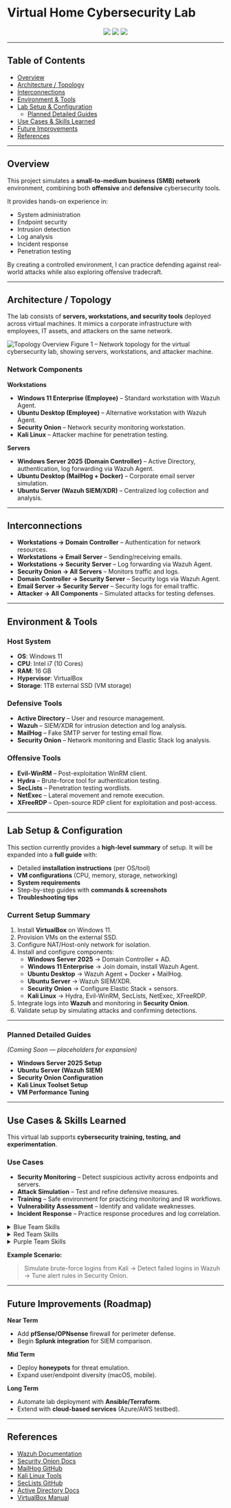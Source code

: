 # Virtual Home Cybersecurity Lab

<p align="center">
  <a href="https://www.virtualbox.org/"><img src="https://img.shields.io/badge/VirtualBox-Lab-blue"></a>
  <a href="https://www.comptia.org/certifications/security"><img src="https://img.shields.io/badge/Certification-Security%2B-red"></a>
  <a href="LICENSE"><img src="https://img.shields.io/badge/License-MIT-green"></a>
</p>


---

## Table of Contents
- [Overview](#overview)
- [Architecture / Topology](#architecture--topology)
- [Interconnections](#interconnections)
- [Environment & Tools](#environment--tools)
- [Lab Setup & Configuration](#lab-setup--configuration)
  - [Planned Detailed Guides](#planned-detailed-guides)
- [Use Cases & Skills Learned](#use-cases--skills-learned)
- [Future Improvements](#future-improvements)
- [References](#references)

---

## Overview
This project simulates a **small-to-medium business (SMB) network** environment, combining both **offensive** and **defensive** cybersecurity tools.  

It provides hands-on experience in:
- System administration  
- Endpoint security  
- Intrusion detection  
- Log analysis  
- Incident response  
- Penetration testing  

By creating a controlled environment, I can practice defending against real-world attacks while also exploring offensive tradecraft.

---

## Architecture / Topology
The lab consists of **servers, workstations, and security tools** deployed across virtual machines. It mimics a corporate infrastructure with employees, IT assets, and attackers on the same network.

![Topology Overview](docs/Virtual_Home_Lab_Diagram.png)
Figure 1 – Network topology for the virtual cybersecurity lab, showing servers, workstations, and attacker machine.
### Network Components

**Workstations**
- **Windows 11 Enterprise (Employee)** – Standard workstation with Wazuh Agent.  
- **Ubuntu Desktop (Employee)** – Alternative workstation with Wazuh Agent.  
- **Security Onion** – Network security monitoring workstation.  
- **Kali Linux** – Attacker machine for penetration testing.  

**Servers**
- **Windows Server 2025 (Domain Controller)** – Active Directory, authentication, log forwarding via Wazuh Agent.  
- **Ubuntu Desktop (MailHog + Docker)** – Corporate email server simulation.  
- **Ubuntu Server (Wazuh SIEM/XDR)** – Centralized log collection and analysis.  

---

## Interconnections

* **Workstations → Domain Controller** – Authentication for network resources.  
* **Workstations → Email Server** – Sending/receiving emails.  
* **Workstations → Security Server** – Log forwarding via Wazuh Agent.  
* **Security Onion → All Servers** – Monitors traffic and logs.  
* **Domain Controller → Security Server** – Security logs via Wazuh Agent.  
* **Email Server → Security Server** – Security logs for email traffic.  
* **Attacker → All Components** – Simulated attacks for testing defenses.  

---

## Environment & Tools

### Host System
* **OS**: Windows 11  
* **CPU**: Intel i7 (10 Cores)  
* **RAM**: 16 GB  
* **Hypervisor**: VirtualBox  
* **Storage**: 1TB external SSD (VM storage)  

### Defensive Tools
* **Active Directory** – User and resource management.  
* **Wazuh** – SIEM/XDR for intrusion detection and log analysis.  
* **MailHog** – Fake SMTP server for testing email flow.  
* **Security Onion** – Network monitoring and Elastic Stack log analysis.  

### Offensive Tools
* **Evil-WinRM** – Post-exploitation WinRM client.  
* **Hydra** – Brute-force tool for authentication testing.  
* **SecLists** – Penetration testing wordlists.  
* **NetExec** – Lateral movement and remote execution.  
* **XFreeRDP** – Open-source RDP client for exploitation and post-access.  

---

## Lab Setup & Configuration
This section currently provides a **high-level summary** of setup. It will be expanded into a **full guide** with:

* Detailed **installation instructions** (per OS/tool)  
* **VM configurations** (CPU, memory, storage, networking)  
* **System requirements**  
* Step-by-step guides with **commands & screenshots**  
* **Troubleshooting tips**  

### Current Setup Summary
1. Install **VirtualBox** on Windows 11.  
2. Provision VMs on the external SSD.  
3. Configure NAT/Host-only network for isolation.  
4. Install and configure components:  
   * **Windows Server 2025** → Domain Controller + AD.  
   * **Windows 11 Enterprise** → Join domain, install Wazuh Agent.  
   * **Ubuntu Desktop** → Wazuh Agent + Docker + MailHog.  
   * **Ubuntu Server** → Wazuh SIEM/XDR.  
   * **Security Onion** → Configure Elastic Stack + sensors.  
   * **Kali Linux** → Hydra, Evil-WinRM, SecLists, NetExec, XFreeRDP.  
5. Integrate logs into **Wazuh** and monitoring in **Security Onion**.  
6. Validate setup by simulating attacks and confirming detections.  

---

### Planned Detailed Guides
*(Coming Soon — placeholders for expansion)*  
* **Windows Server 2025 Setup**  
* **Ubuntu Server (Wazuh SIEM)**  
* **Security Onion Configuration**  
* **Kali Linux Toolset Setup**  
* **VM Performance Tuning**  

---

## Use Cases & Skills Learned

This virtual lab supports **cybersecurity training, testing, and experimentation**.

### Use Cases
* **Security Monitoring** – Detect suspicious activity across endpoints and servers.  
* **Attack Simulation** – Test and refine defensive measures.  
* **Training** – Safe environment for practicing monitoring and IR workflows.  
* **Vulnerability Assessment** – Identify and validate weaknesses.  
* **Incident Response** – Practice response procedures and log correlation.  

<details>
<summary>Blue Team Skills</summary>

- Active Directory administration and domain hardening  
- Deploying and managing Wazuh SIEM/XDR  
- Email server simulation with MailHog  
- Log correlation, alert triage, and traffic analysis in Security Onion  

</details>

<details>
<summary>Red Team Skills</summary>

- Brute-force authentication testing with Hydra  
- Lateral movement and privilege escalation via NetExec & Evil-WinRM  
- Reconnaissance and exploitation with SecLists + RDP  

</details>

<details>
<summary>Purple Team Skills</summary>

- Map red team techniques to blue team detections (MITRE ATT&CK)  
- Validate SIEM rules against simulated attacks  
- Improve log sources and detection coverage  
- Create a feedback loop between red and blue activities  

</details>


**Example Scenario:**  
> Simulate brute-force logins from Kali → Detect failed logins in Wazuh → Tune alert rules in Security Onion.  

---

## Future Improvements (Roadmap)

**Near Term**
* Add **pfSense/OPNsense** firewall for perimeter defense.  
* Begin **Splunk integration** for SIEM comparison.  

**Mid Term**
* Deploy **honeypots** for threat emulation.  
* Expand user/endpoint diversity (macOS, mobile).  

**Long Term**
* Automate lab deployment with **Ansible/Terraform**.  
* Extend with **cloud-based services** (Azure/AWS testbed).  

---

## References
* [Wazuh Documentation](https://documentation.wazuh.com/)  
* [Security Onion Docs](https://securityonion.net/docs/)  
* [MailHog GitHub](https://github.com/mailhog/MailHog)  
* [Kali Linux Tools](https://www.kali.org/tools/)  
* [SecLists GitHub](https://github.com/danielmiessler/SecLists)
* [Active Directory Docs](https://learn.microsoft.com/en-us/windows-server/identity/ad-ds/get-started/virtual-dc/active-directory-domain-services-overview)
* [VirtualBox Manual](https://www.virtualbox.org/manual/UserManual.html)
